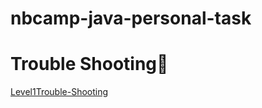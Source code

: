 ﻿# nbcamp-java-personal-task

# Trouble Shooting👾
[Level1Trouble-Shooting](https://winwin0219.tistory.com/entry/Java-Level1Trouble-Shooting)   
